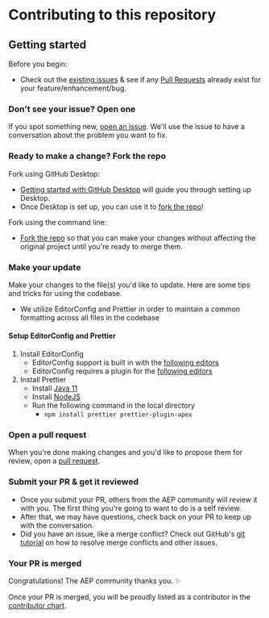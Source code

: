 # Contributing to this repository <!-- omit in toc -->

## Getting started <!-- omit in toc -->

Before you begin:

- Check out the [existing issues](https://github.com/apex-enterprise-patterns/fflib-apex-mocks/issues) & see if any [Pull Requests]([#types-of-contributions-memo](https://github.com/apex-enterprise-patterns/fflib-apex-mocks/pulls)) already exist for your feature/enhancement/bug.

### Don't see your issue? Open one

If you spot something new, [open an issue](https://github.com/apex-enterprise-patterns/fflib-apex-mocks/issues/new). We'll use the issue to have a conversation about the problem you want to fix.

### Ready to make a change? Fork the repo

Fork using GitHub Desktop:

- [Getting started with GitHub Desktop](https://docs.github.com/en/desktop/installing-and-configuring-github-desktop/getting-started-with-github-desktop) will guide you through setting up Desktop.
- Once Desktop is set up, you can use it to [fork the repo](https://docs.github.com/en/desktop/contributing-and-collaborating-using-github-desktop/cloning-and-forking-repositories-from-github-desktop)!

Fork using the command line:

- [Fork the repo](https://docs.github.com/en/github/getting-started-with-github/fork-a-repo#fork-an-example-repository) so that you can make your changes without affecting the original project until you're ready to merge them.

### Make your update

Make your changes to the file(s) you'd like to update. Here are some tips and tricks for using the codebase.

- We utilize EditorConfig and Prettier in order to maintain a common formatting across all files in the codebase

#### Setup EditorConfig and Prettier

  1. Install EditorConfig
     - EditorConfig support is built in with the [following editors](https://editorconfig.org/#pre-installed)
     - EditorConfig requires a plugin for the [following editors](https://editorconfig.org/#download)
  2. Install Prettier
     - Install [Java 11](https://adoptopenjdk.net/)
     - Install [NodeJS](https://nodejs.org/en/)
     - Run the following command in the local directory
       - `npm install prettier prettier-plugin-apex`

### Open a pull request

When you're done making changes and you'd like to propose them for review, open a [pull request](https://github.com/apex-enterprise-patterns/fflib-apex-mocks/compare).

### Submit your PR & get it reviewed

- Once you submit your PR, others from the AEP community will review it with you. The first thing you're going to want to do is a self review.
- After that, we may have questions, check back on your PR to keep up with the conversation.
- Did you have an issue, like a merge conflict? Check out GitHub's [git tutorial](https://lab.github.com/githubtraining/managing-merge-conflicts) on how to resolve merge conflicts and other issues.

### Your PR is merged

Congratulations! The AEP community thanks you. :sparkles:

Once your PR is merged, you will be proudly listed as a contributor in the [contributor chart](https://github.com/apex-enterprise-patterns/fflib-apex-mocks/graphs/contributors).
